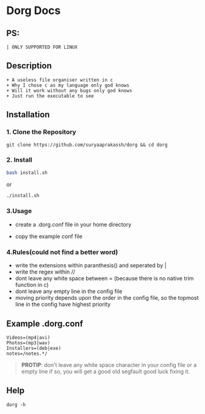 # Dorg Docs

## PS:

    | ONLY SUPPORTED FOR LINUX

## Description

    + A useless file organiser written in c
    + Why I chose c as my language only god knows
    + Will it work without any bugs only god knows
    + Just run the executable to see

## Installation

### 1. Clone the Repository

```
git clone https://github.com/suryaaprakassh/dorg && cd dorg
```

### 2. Install

```bash
bash install.sh
```

or

```bash
./install.sh
```

### 3.Usage

- create a .dorg.conf file in your home directory

- copy the example conf file

### 4.Rules(could not find a better word)

- write the extensions within paranthesis() and seperated by |
- write the regex within //
- dont leave any white space between = (because there is no native trim function
  in c)
- dont leave any empty line in the config file
- moving priority depends upon the order in the config file, so the topmost line
  in the config have highest priority

## Example .dorg.conf

```
Videos=(mp4|avi)
Photos=(mp3|wav)
Installers=(deb|exe)
notes=/notes.*/
```

> **PROTIP**: don't leave any white space character in your config file or a
> empty line if so, you will get a good old segfault good luck fixing it.

## Help

`dorg -h`
